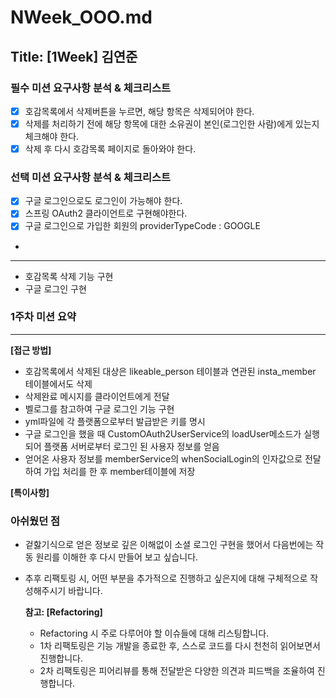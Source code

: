 # NWeek_OOO.md

## Title: [1Week] 김연준

### 필수 미션 요구사항 분석 & 체크리스트
- [x] 호감목록에서 삭제버튼을 누르면, 해당 항목은 삭제되어야 한다.
- [x] 삭제를 처리하기 전에 해당 항목에 대한 소유권이 본인(로그인한 사람)에게 있는지 체크해야 한다.
- [x] 삭제 후 다시 호감목록 페이지로 돌아와야 한다.
### 선택 미션 요구사항 분석 & 체크리스트
- [x] 구글 로그인으로도 로그인이 가능해야 한다.
- [x] 스프링 OAuth2 클라이언트로 구현해야한다.
- [x] 구글 로그인으로 가입한 회원의 providerTypeCode : GOOGLE
- 
---

- 호감목록 삭제 기능 구현
- 구글 로그인 구현
### 1주차 미션 요약

---

**[접근 방법]**

- 호감목록에서 삭제된 대상은 likeable_person 테이블과 연관된 insta_member 테이블에서도 삭제
- 삭제완료 메시지를 클라이언트에게 전달
- 벨로그를 참고하여 구글 로그인 기능 구현
- yml파일에 각 플랫폼으로부터 발급받은 키를 명시
- 구글 로그인을 했을 때 CustomOAuth2UserService의 loadUser메소드가 실행되어 플랫폼 서버로부터 로그인 된 사용자 정보를 얻음
- 얻어온 사용자 정보를 memberService의 whenSocialLogin의 인자값으로 전달하여 가입 처리를 한 후 member테이블에 저장


**[특이사항]**

### 아쉬웠던 점
- 겉핧기식으로 얻은 정보로 깊은 이해없이 소셜 로그인 구현을 했어서 다음번에는 작동 원리를 이해한 후 다시 만들어 보고 싶습니다.

- 추후 리팩토링 시, 어떤 부분을 추가적으로 진행하고 싶은지에 대해 구체적으로 작성해주시기 바랍니다.

  **참고: [Refactoring]**

    - Refactoring 시 주로 다루어야 할 이슈들에 대해 리스팅합니다.
    - 1차 리팩토링은 기능 개발을 종료한 후, 스스로 코드를 다시 천천히 읽어보면서 진행합니다.
    - 2차 리팩토링은 피어리뷰를 통해 전달받은 다양한 의견과 피드백을 조율하여 진행합니다.